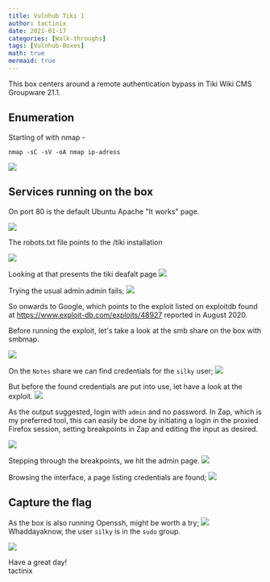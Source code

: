 ```yaml
---
title: Vulnhub Tiki 1
author: tactinix
date: 2021-01-17
categories: [Walk-throughs]
tags: [Vulnhub-Boxes]
math: true
mermaid: true
---
```




This box centers around a remote authentication bypass in Tiki Wiki CMS Groupware 21.1.

## Enumeration

Starting of with nmap -

```
nmap -sC -sV -oA nmap ip-adress
```
![](/images/img/tiki/nmap_results.png)

## Services running on the box
On port 80 is the default Ubuntu Apache "It works" page.

![](/images/img/tiki/firefox1.png)

The robots.txt file points to the /tiki installation 

![](/images/img/tiki/robots.txt.png)

Looking at that presents the tiki deafalt page
![](/images/img/tiki/tiki_homepage.png)

Trying the usual admin:admin fails;
![](/images/img/tiki/admin_admin.png)

 So onwards to Google, which points to the exploit listed on exploitdb found at https://www.exploit-db.com/exploits/48927 reported in August 2020.

Before running the exploit, let's take a look at the smb share on the box with smbmap.

![](/images/img/tiki/smbm.png)

On the ```Notes``` share we can find credentials for the ```silky``` user;
![](/images/img/tiki/smb_cat_Mail.txt.png)

But before the found credentials are put into use, let have a look at the exploit.
![](/images/img/tiki/exploit_output.png)

As the output suggested, login with ```admin``` and no password. In Zap, which is my preferred tool, this can easily be done by initiating a login in the proxied Firefox session, setting breakpoints in Zap and editing the input as desired.

![](/images/img/tiki/zap_clear_pass2.png)

Stepping through the breakpoints, we hit the admin page.
![](/images/img/tiki/gain_admin.png)

Browsing the interface, a page listing credentials are found;
![](/images/img/tiki/credential_page.png)

## Capture the flag
As the box is also running Openssh, might be worth a try;
![](/images/img/tiki/silky_home.png)
Whaddayaknow, the user ```silky``` is in the ```sudo``` group.

![](/images/img/tiki/root_flag.png)
 

Have a great day!  
tactinix
